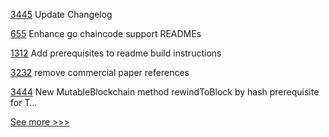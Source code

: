
[3445](https://github.com/hyperledger/besu/pull/3445) Update Changelog

[655](https://github.com/hyperledger/fabric-private-chaincode/pull/655) Enhance go chaincode support READMEs

[1312](https://github.com/hyperledger/grid/pull/1312) Add prerequisites to readme build instructions

[3232](https://github.com/hyperledger/fabric/pull/3232) remove commercial paper references

[3444](https://github.com/hyperledger/besu/pull/3444) New MutableBlockchain method rewindToBlock by hash prerequisite for T…


[See more >>>](https://start-here.hyperledger.org/pull-requests)
